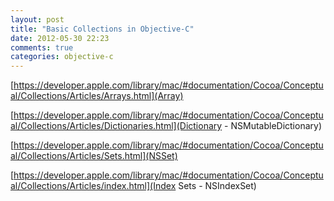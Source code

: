 ```yaml
---
layout: post
title: "Basic Collections in Objective-C"
date: 2012-05-30 22:23
comments: true
categories: objective-c
---
```

[https://developer.apple.com/library/mac/#documentation/Cocoa/Conceptual/Collections/Articles/Arrays.html](Array)

[https://developer.apple.com/library/mac/#documentation/Cocoa/Conceptual/Collections/Articles/Dictionaries.html](Dictionary - NSMutableDictionary)

[https://developer.apple.com/library/mac/#documentation/Cocoa/Conceptual/Collections/Articles/Sets.html](NSSet)

[https://developer.apple.com/library/mac/#documentation/Cocoa/Conceptual/Collections/Articles/index.html](Index Sets - NSIndexSet)

